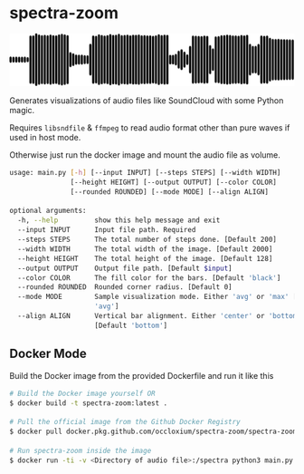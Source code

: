 # spectra-zoom

![Demo waveform visualization](demo/demo.png "Demo waveform visualization")

Generates visualizations of audio files like SoundCloud with some Python magic.

Requires `libsndfile` & `ffmpeg` to read audio format other than pure waves if used in host mode.

Otherwise just run the docker image and mount the audio file as volume.

```bash
usage: main.py [-h] [--input INPUT] [--steps STEPS] [--width WIDTH]
               [--height HEIGHT] [--output OUTPUT] [--color COLOR]
               [--rounded ROUNDED] [--mode MODE] [--align ALIGN]

optional arguments:
  -h, --help         show this help message and exit
  --input INPUT      Input file path. Required
  --steps STEPS      The total number of steps done. [Default 200]
  --width WIDTH      The total width of the image. [Default 2000]
  --height HEIGHT    The total height of the image. [Default 128]
  --output OUTPUT    Output file path. [Default $input]
  --color COLOR      The fill color for the bars. [Default 'black']
  --rounded ROUNDED  Rounded corner radius. [Default 0]
  --mode MODE        Sample visualization mode. Either 'avg' or 'max' [Default
                     'avg']
  --align ALIGN      Vertical bar alignment. Either 'center' or 'bottom'
                     [Default 'bottom']
```

## Docker Mode

Build the Docker image from the provided Dockerfile and run it like this 

```bash
# Build the Docker image yourself OR
$ docker build -t spectra-zoom:latest .

# Pull the official image from the Github Docker Registry
$ docker pull docker.pkg.github.com/occloxium/spectra-zoom/spectra-zoom:latest

# Run spectra-zoom inside the image
$ docker run -ti -v <Directory of audio file>:/spectra python3 main.py --input <Audio file> [ARGS...]
```